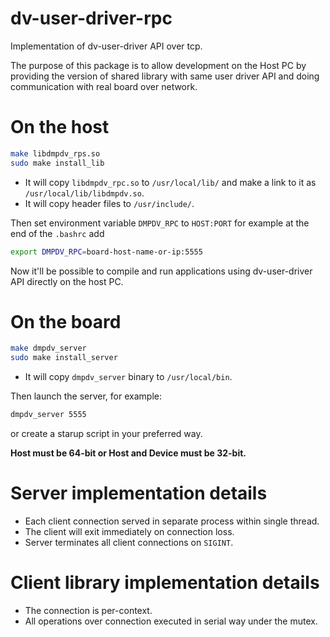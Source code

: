 # dv-user-driver-rpc
Implementation of dv-user-driver API over tcp.

The purpose of this package is to allow development on the Host PC by providing the version of shared library with same user driver API and doing communication with real board over network.

# On the host

```bash
make libdmpdv_rps.so
sudo make install_lib
```
* It will copy `libdmpdv_rpc.so` to `/usr/local/lib/` and make a link to it as `/usr/local/lib/libdmpdv.so`.
* It will copy header files to `/usr/include/`.

Then set environment variable `DMPDV_RPC` to `HOST:PORT` for example at the end of the `.bashrc` add
```bash
export DMPDV_RPC=board-host-name-or-ip:5555
```

Now it'll be possible to compile and run applications using dv-user-driver API directly on the host PC.

# On the board

```bash
make dmpdv_server
sudo make install_server
```

* It will copy `dmpdv_server` binary to `/usr/local/bin`.

Then launch the server, for example:
```bash
dmpdv_server 5555
```
or create a starup script in your preferred way.

**Host must be 64-bit or Host and Device must be 32-bit.**

# Server implementation details

* Each client connection served in separate process within single thread.
* The client will exit immediately on connection loss.
* Server terminates all client connections on `SIGINT`.

# Client library implementation details

* The connection is per-context.
* All operations over connection executed in serial way under the mutex.
